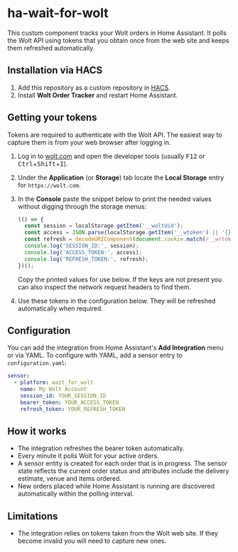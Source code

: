 # ha-wait-for-wolt

This custom component tracks your Wolt orders in Home Assistant. It polls the Wolt API using tokens that you obtain once from the web site and keeps them refreshed automatically.

## Installation via HACS
1. Add this repository as a custom repository in [HACS](https://hacs.xyz/).
2. Install **Wolt Order Tracker** and restart Home Assistant.

## Getting your tokens
Tokens are required to authenticate with the Wolt API. The easiest way to
capture them is from your web browser after logging in.

1. Log in to [wolt.com](https://wolt.com) and open the developer tools
   (usually <kbd>F12</kbd> or <kbd>Ctrl</kbd>+<kbd>Shift</kbd>+<kbd>I</kbd>).
2. Under the **Application** (or **Storage**) tab locate the **Local
   Storage** entry for `https://wolt.com`.
3. In the **Console** paste the snippet below to print the needed values
   without digging through the storage menus:

   ```js
   (() => {
     const session = localStorage.getItem('__woltUid');
     const access = JSON.parse(localStorage.getItem('__wtoken') || '{}').accessToken;
     const refresh = decodeURIComponent(document.cookie.match(/__wrtoken=([^;]+)/)?.[1] || '');
     console.log('SESSION_ID:', session);
     console.log('ACCESS_TOKEN:', access);
     console.log('REFRESH_TOKEN:', refresh);
   })();
   ```

   Copy the printed values for use below. If the keys are not present you can
   also inspect the network request headers to find them.
4. Use these tokens in the configuration below. They will be refreshed
   automatically when required.


## Configuration
You can add the integration from Home Assistant's **Add Integration** menu or via YAML.
To configure with YAML, add a sensor entry to `configuration.yaml`:

```yaml
sensor:
  - platform: wait_for_wolt
    name: My Wolt Account
    session_id: YOUR_SESSION_ID
    bearer_token: YOUR_ACCESS_TOKEN
    refresh_token: YOUR_REFRESH_TOKEN
```

## How it works
- The integration refreshes the bearer token automatically.
- Every minute it polls Wolt for your active orders.
- A sensor entity is created for each order that is in progress. The sensor state reflects the current order status and attributes include the delivery estimate, venue and items ordered.
- New orders placed while Home Assistant is running are discovered automatically within the polling interval.

## Limitations
- The integration relies on tokens taken from the Wolt web site. If they become invalid you will need to capture new ones.
